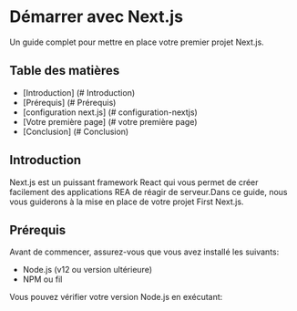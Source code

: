 # Démarrer avec Next.js

Un guide complet pour mettre en place votre premier projet Next.js.

## Table des matières
- [Introduction] (# Introduction)
- [Prérequis] (# Prérequis)
- [configuration next.js] (# configuration-nextjs)
- [Votre première page] (# votre première page)
- [Conclusion] (# Conclusion)

## Introduction

Next.js est un puissant framework React qui vous permet de créer facilement des applications REA de réagir de serveur.Dans ce guide, nous vous guiderons à la mise en place de votre projet First Next.js.

## Prérequis

Avant de commencer, assurez-vous que vous avez installé les suivants:
- Node.js (v12 ou version ultérieure)
- NPM ou fil

Vous pouvez vérifier votre version Node.js en exécutant: